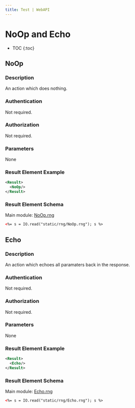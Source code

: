 ```yaml
---
title: Test | WebAPI
---
```


# NoOp and Echo

* TOC
{:toc}

## NoOp

### Description

An action which does nothing.
    
### Authentication

Not required.

### Authorization

Not required.

### Parameters

None

### Result Element Example

~~~ xml
<Result>
  <NoOp/>
</Result>
~~~

### Result Element Schema
    
Main module: [NoOp.rng](/rng/NoOp.rng)

~~~ xml
<%= s = IO.read("static/rng/NoOp.rng"); s %>
~~~

## Echo

### Description

An action which echoes all paramaters back in the response.
    
### Authentication

Not required.

### Authorization

Not required.

### Parameters

None

### Result Element Example

~~~ xml
<Result>
  <Echo/>
</Result>
~~~

### Result Element Schema

Main module: [Echo.rng](/rng/Echo.rng)

~~~ xml
<%= s = IO.read("static/rng/Echo.rng"); s %>
~~~
